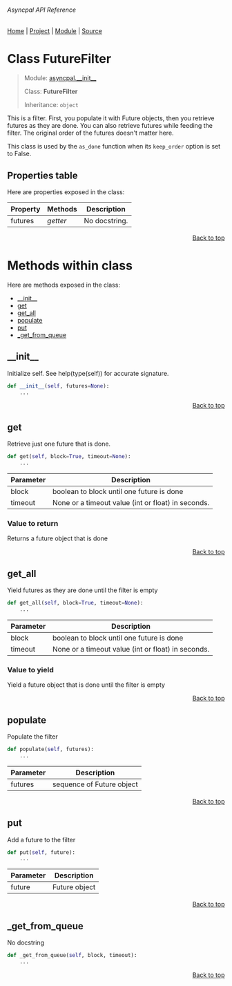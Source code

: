 ###### Asyncpal API Reference
[Home](/docs/api/README.md) | [Project](/README.md) | [Module](/docs/api/modules/asyncpal/__init__/README.md) | [Source](/asyncpal/__init__.py)

# Class FutureFilter
> Module: [asyncpal.\_\_init\_\_](/docs/api/modules/asyncpal/__init__/README.md)
>
> Class: **FutureFilter**
>
> Inheritance: `object`

This is a filter. First, you populate it with Future
objects, then you retrieve futures as they are done.
You can also retrieve futures while feeding the filter.
The original order of the futures doesn't matter here.

This class is used by the `as_done` function when its
`keep_order` option is set to False.

## Properties table
Here are properties exposed in the class:

| Property | Methods | Description |
| --- | --- | --- |
| futures | _getter_ | No docstring. |

<p align="right"><a href="#asyncpal-api-reference">Back to top</a></p>

# Methods within class
Here are methods exposed in the class:
- [\_\_init\_\_](#__init__)
- [get](#get)
- [get\_all](#get_all)
- [populate](#populate)
- [put](#put)
- [\_get\_from\_queue](#_get_from_queue)

## \_\_init\_\_
Initialize self.  See help(type(self)) for accurate signature.

```python
def __init__(self, futures=None):
    ...
```

<p align="right"><a href="#asyncpal-api-reference">Back to top</a></p>

## get
Retrieve just one future that is done.

```python
def get(self, block=True, timeout=None):
    ...
```

| Parameter | Description |
| --- | --- |
| block | boolean to block until one future is done |
| timeout | None or a timeout value (int or float) in seconds. |

### Value to return
Returns a future object that is done

<p align="right"><a href="#asyncpal-api-reference">Back to top</a></p>

## get\_all
Yield futures as they are done until the filter is empty

```python
def get_all(self, block=True, timeout=None):
    ...
```

| Parameter | Description |
| --- | --- |
| block | boolean to block until one future is done |
| timeout | None or a timeout value (int or float) in seconds. |

### Value to yield
Yield a future object that is done until the filter is empty

<p align="right"><a href="#asyncpal-api-reference">Back to top</a></p>

## populate
Populate the filter

```python
def populate(self, futures):
    ...
```

| Parameter | Description |
| --- | --- |
| futures | sequence of Future object |

<p align="right"><a href="#asyncpal-api-reference">Back to top</a></p>

## put
Add a future to the filter

```python
def put(self, future):
    ...
```

| Parameter | Description |
| --- | --- |
| future | Future object |

<p align="right"><a href="#asyncpal-api-reference">Back to top</a></p>

## \_get\_from\_queue
No docstring

```python
def _get_from_queue(self, block, timeout):
    ...
```

<p align="right"><a href="#asyncpal-api-reference">Back to top</a></p>
